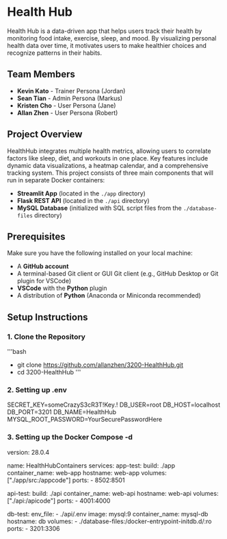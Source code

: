 # Health Hub

Health Hub is a data-driven app that helps users track their health by monitoring food intake, exercise, sleep, and mood. By visualizing personal health data over time, it motivates users to make healthier choices and recognize patterns in their habits.

## Team Members
- **Kevin Kato** - Trainer Persona (Jordan)
- **Sean Tian** - Admin Persona (Markus)
- **Kristen Cho** - User Persona (Jane)
- **Allan Zhen** - User Persona (Robert)

## Project Overview

HealthHub integrates multiple health metrics, allowing users to correlate factors like sleep, diet, and workouts in one place. Key features include dynamic data visualizations, a heatmap calendar, and a comprehensive tracking system. This project consists of three main components that will run in separate Docker containers:

- **Streamlit App** (located in the `./app` directory)
- **Flask REST API** (located in the `./api` directory)
- **MySQL Database** (initialized with SQL script files from the `./database-files` directory)

## Prerequisites

Make sure you have the following installed on your local machine:
- A **GitHub account**
- A terminal-based Git client or GUI Git client (e.g., GitHub Desktop or Git plugin for VSCode)
- **VSCode** with the **Python** plugin
- A distribution of **Python** (Anaconda or Miniconda recommended)

## Setup Instructions

### 1. Clone the Repository
 
'''bash
- git clone https://github.com/allanzhen/3200-HealthHub.git
- cd 3200-HealthHub
'''

### 2. Setting up .env

SECRET_KEY=someCrazyS3cR3T!Key.!
DB_USER=root
DB_HOST=localhost
DB_PORT=3201
DB_NAME=HealthHub
MYSQL_ROOT_PASSWORD=YourSecurePasswordHere

### 3. Setting up the Docker Compose -d 

version: 28.0.4 

name: HealthHubContainers
services:
  app-test:
    build: ./app
    container_name: web-app
    hostname: web-app
    volumes: ["./app/src:/appcode"]
    ports:
      - 8502:8501

  api-test:
    build: ./api
    container_name: web-api
    hostname: web-api
    volumes: ["./api:/apicode"]
    ports:
      - 4001:4000

  db-test:
    env_file:
      - ./api/.env
    image: mysql:9
    container_name: mysql-db
    hostname: db
    volumes:
      - ./database-files:/docker-entrypoint-initdb.d/:ro
    ports:
      - 3201:3306

